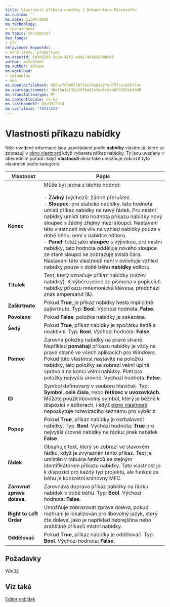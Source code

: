 ```yaml
---
title: Vlastnosti příkazu nabídky | Dokumentace Microsoftu
ms.custom: ''
ms.date: 11/04/2016
ms.technology:
- cpp-windows
ms.topic: conceptual
dev_langs:
- C++
helpviewer_keywords:
- menu items, properties
ms.assetid: 6d308205-3c9e-42f2-ab42-45e656940e45
author: mikeblome
ms.author: mblome
ms.workload:
- cplusplus
- uwp
ms.openlocfilehash: 665bc76998750f32e7de03e2fdd75fcec835774c
ms.sourcegitcommit: 38af5a1bf35249f0a51e3aafc6e4077859c8f0d9
ms.translationtype: MT
ms.contentlocale: cs-CZ
ms.lasthandoff: 08/09/2018
ms.locfileid: "40014523"
---
```

# <a name="menu-command-properties"></a>Vlastnosti příkazu nabídky
Níže uvedené informace jsou uspořádané podle **nabídky** vlastnosti, které se zobrazují v [okno vlastností](/visualstudio/ide/reference/properties-window) když vyberete příkaz nabídky. Ty jsou uvedeny v abecedním pořadí i když **vlastnosti** okna také umožňuje zobrazit tyto vlastnosti podle kategorie.  
  
|Vlastnost|Popis|  
|--------------|-----------------|  
|**Konec**|Může být jedna z těchto hodnot:<br /><br /> -   **Žádný** (výchozí): žádné přerušení.<br />-   **Sloupec**: pro statické nabídky, tato hodnota umístí příkaz nabídky na nový řádek. Pro místní nabídky umístí tato hodnota příkazu nabídky nový sloupec s žádný zřejmý mezi sloupci. Nastavení této vlastnosti má vliv na vzhled nabídky pouze v době běhu, není v nabídce editoru.<br />-   **Panel**: totéž jako **sloupec** s výjimkou, pro místní nabídky, tato hodnota odděluje nového sloupce ze staré sloupci se zobrazuje svislá čára. Nastavení této vlastnosti není v ovlivňuje vzhled nabídky pouze v době běhu **nabídky** editoru.|  
|**Titulek**|Text, který označuje příkaz nabídky (název nabídky). K výběru jedné ze písmena v popiscích nabídky příkazu mnemonická klávesa, předchází znak ampersand (&).|  
|**Zaškrtnuto**|Pokud **True**, je příkaz nabídky hesla implicitně zaškrtnuto. Typ: **Bool**. Výchozí hodnota: **False**.|  
|**Povoleno**|Pokud **False**, položka nabídky je zakázána.|  
|**Šedý**|Pokud **True**, příkaz nabídky je zpočátku šedě a neaktivní. Typ: **Bool**. Výchozí hodnota: **False**.|  
|**Pomoc**|Zarovná položky nabídky na pravé straně. Například **pomáhají** příkazu nabídky je vždy na pravé straně ve všech aplikacích pro Windows. Pokud tuto vlastnost nastavíte na položku nabídky, této položky se zobrazí velmi úplně vpravo a na konci velmi nabídky. Platí pro položky nejvyšší úrovně. Výchozí hodnota: **False**.|  
|**ID**|Symbol definovaný v souboru hlaviček. Typ: **Symbol**, **celé číslo**, nebo **řetězec v uvozovkách**. Můžete použít libovolný symbol, který je běžně k dispozici v editorech, i když [okno vlastností](/visualstudio/ide/reference/properties-window) neposkytuje rozevíracího seznamu pro výběr z.|  
|**Popup**|Pokud **True**, příkaz nabídky je rozbalovací nabídky. Typ: **Bool**. Výchozí hodnota: **True** pro nejvyšší úrovně nabídky na řádku; jinak nabídek **False**.|  
|**řádek**|Obsahuje text, který se zobrazí ve stavovém řádku, když je zvýrazněn tento příkaz. Text je umístěn v tabulce řetězců se stejným identifikátorem příkazu nabídky. Tato vlastnost je k dispozici pro každý typ projektu, ale funkce za běhu je konkrétní knihovny MFC.|  
|**Zarovnat zprava doleva.**|Zarovnává doprava příkaz nabídky na řádku nabídek v době běhu. Typ: **Bool**. Výchozí hodnota: **False**.|  
|**Right to Left Order**|Umožňuje zobrazovat zprava doleva, pokud rozhraní je lokalizován pro libovolný jazyk, který čte doleva, jako je například hebrejština nebo arabštině příkazů místní nabídky.|  
|**Oddělovač**|Pokud **True**, příkaz nabídky je oddělovač. Typ: **Bool**. Výchozí hodnota: **False**.|  
  
## <a name="requirements"></a>Požadavky  
 Win32  
  
## <a name="see-also"></a>Viz také  
 [Editor nabídek](../windows/menu-editor.md)